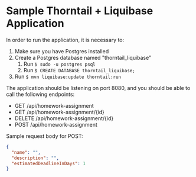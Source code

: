# Sample Thorntail + Liquibase Application

In order to run the application, it is necessary to:
1. Make sure you have Postgres installed
2. Create a Postgres database named "thorntail_liquibase"
    1. Run `$ sudo -u postgres psql`
    2. Run `$ CREATE DATABASE thorntail_liquibase;`
3. Run `$ mvn liquibase:update thorntail:run`

The application should be listening on port 8080, and you should be able to call the following endpoints:

- GET /api/homework-assignment
- GET /api/homework-assignment/{id}
- DELETE /api/homework-assignment/{id}
- POST /api/homework-assignment

Sample request body for POST:
```json
{
  "name": "",
  "description": "",
  "estimatedDeadlineInDays": 1
}
```
